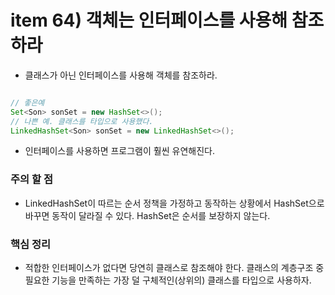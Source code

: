 # item 64) 객체는 인터페이스를 사용해 참조하라

- 클래스가 아닌 인터페이스를 사용해 객체를 참조하라.

```java

// 좋은예
Set<Son> sonSet = new HashSet<>();
// 나쁜 예. 클래스를 타입으로 사용했다.
LinkedHashSet<Son> sonSet = new LinkedHashSet<>();

```

- 인터페이스를 사용하면 프로그램이 훨씬 유연해진다.

### 주의 할 점
- LinkedHashSet이 따르는 순서 정책을 가정하고 동작하는 상황에서 HashSet으로 바꾸면 동작이 달라질 수 있다. HashSet은 순서를 보장하지 않는다.


### 핵심 정리
- 적합한 인터페이스가 없다면 당연히 클래스로 참조해야 한다. 클래스의 계층구조 중 필요한 기능을 만족하는 가장 덜 구체적인(상위의) 클래스를 타입으로 사용하자.